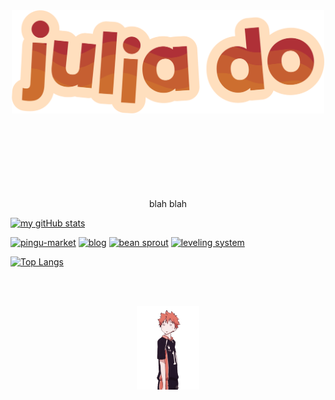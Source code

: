 <div align="center">
    <img src="images/redYellowName_lightBeige.png" width="500">
    <br></br><br></br><br></br><br></br>
</div>

<div align="center">
    <p>blah blah</p>
</div>

[![my gitHub stats](https://github-readme-stats.vercel.app/api?username=solacite&theme=ambient_gradient&hide_border=true&bg_color=00000000)](https://github.com/anuraghazra/github-readme-stats)

<!-- repo cards!! -->
[![pingu-market](https://github-readme-stats.vercel.app/api/pin/?username=solacite&repo=pingu-market&theme=discord_old_blurple&hide_border=true)](https://github.com/anuraghazra/github-readme-stats)
[![blog](https://github-readme-stats.vercel.app/api/pin/?username=solacite&repo=blog&theme=discord_old_blurple&hide_border=true)](https://github.com/anuraghazra/github-readme-stats)
[![bean sprout](https://github-readme-stats.vercel.app/api/pin/?username=solacite&repo=bean-sprout&theme=discord_old_blurple&hide_border=true)](https://github.com/anuraghazra/github-readme-stats)
[![leveling system](https://github-readme-stats.vercel.app/api/pin/?username=solacite&repo=TextBased_LevelingSystem&theme=discord_old_blurple&hide_border=true)](https://github.com/anuraghazra/github-readme-stats)

<!-- most used languages -->
[![Top Langs](https://github-readme-stats.vercel.app/api/top-langs/?username=solacite&layout=pie)](https://github.com/anuraghazra/github-readme-stats)

<br></br>
<div align="center">
    <img src="images/hinata.gif" width="100">
</div>